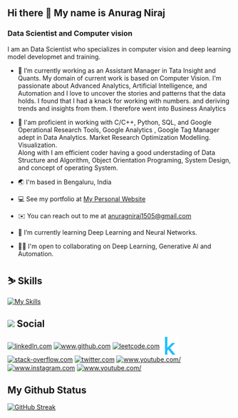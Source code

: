 ## Hi there 👋 My name is Anurag Niraj
### Data Scientist and Computer vision


<!--
<picture>
  <source media="(prefers-color-scheme: dark)" srcset="https://user-images.githubusercontent.com/25423296/163456776-7f95b81a-f1ed-45f7-b7ab-8fa810d529fa.png">
  <source media="(prefers-color-scheme: light)" srcset="https://user-images.githubusercontent.com/25423296/163456779-a8556205-d0a5-45e2-ac17-42d089e3c3f8.png">
  <img alt="Shows an illustrated sun in light mode and a moon with stars in dark mode." src="https://user-images.githubusercontent.com/25423296/163456779-a8556205-d0a5-45e2-ac17-42d089e3c3f8.png">
</picture>
-->

I am an Data Scientist who specializes in computer vision and deep learning model developmet and training.

- 🔭 I’m currently working as an Assistant Manager in Tata Insight and Quants. My domain of current work is based on Computer Vision.
I'm passionate about Advanced Analytics, Artificial Intelligence, and Automation and I love to uncover the stories and patterns that the data holds.
I found that I had a knack for working with numbers. and deriving trends and insights from them. I therefore went into Business Analytics

- 🌠 I'am proficient in working with C/C++, Python, SQL, and Google Operational Research Tools, Google Analytics , Google Tag Manager adept in Data Analytics. Market Research Optimization Modelling. Visualization.  
Along with I am efficient coder having a good understading of Data Structure and Algorithm, Object Orientation Programing, System Design, and concept of operating System.


- 🌏 I'm based in Bengaluru, India
- 💻 See my portfolio at <a href="https://spaces.w3schools.com/space/anuragniraj/editor" target="blank">My Personal Website</a>
  
- ✉️ You can reach out to me at anuragniraj1505@gmail.com
- 🌱 I’m currently learning Deep Learning and Neural Networks.
- 👯‍♂️ I'm open to collaborating on Deep Learning, Generative Al and Automation.
<!--
📘 Blog Articles
---

Predicting Customer Chum in the Banking Industry. A Deep Learning Approach
Unveiling Strategic Marketing Insights Themugh Advanced Data Analytics: A Deloitte Endeavor
Unlocking Potential. One Mind at a Time - A Journey Towards Societal Transformation more blog articles
-->
## ⛷️ Skills

[![My Skills](https://skillicons.dev/icons?i=c,cpp,python,vscode,js,html,css,mysql,docker,linux,pytorch,tensorflow)](https://skillicons.dev)

<!--## ⛓️ Social-->
## <img src="https://media.giphy.com/media/iY8CRBdQXODJSCERIr/giphy.gif" width="30px"> Social
<p align="left">
  <a href="https://www.linkedin.com/in/n-anurag/" target="blank"><img align="center" src="https://raw.githubusercontent.com/rahuldkjain/github-profile-readme-generator/master/src/images/icons/Social/linked-in-alt.svg" alt="linkedIn.com" height="30" width="40" /></a>
  <a href="https://https://github.com/anuragniraj/" target="blank"><img align="center" src="https://raw.githubusercontent.com/rahuldkjain/github-profile-readme-generator/master/src/images/icons/Social/github.svg" alt="www.github.com" height="30" width="40" /></a>
  <a href="https://leetcode.com/a4anurag/" target="blank"><img align="center" src="https://raw.githubusercontent.com/rahuldkjain/github-profile-readme-generator/master/src/images/icons/Social/leetcode.svg" alt="leetcode.com" height="30" width="40" /></a>
  <a href="https://www.kaggle.com/anuragniraj" target="blank"><img align="center" src="https://github.com/tuomastik/icons/blob/master/kaggle_logo/kaggle_logo_blue_512x512.svg" alt="anurag Kaggel" height="40" width="40" /></a>
  <a href="https://stackoverflow.com" target="blank"><img align="center" src="https://raw.githubusercontent.com/rahuldkjain/github-profile-readme-generator/master/src/images/icons/Social/stack-overflow.svg" alt="stack-overflow.com" height="30" width="40" /></a>
  <a href="https://twitter.com/anurag_niraj" target="blank"><img align="center" src="https://raw.githubusercontent.com/rahuldkjain/github-profile-readme-generator/master/src/images/icons/Social/twitter.svg" alt="twitter.com" height="30" width="40" /></a>
  <a href="https://www.reddit.com" target="blank"><img align="center" src="https://raw.githubusercontent.com/rahuldkjain/github-profile-readme-generator/master/src/images/icons/Social/reddit.svg" alt="www.youtube.com/" height="30" width="40" /></a>
  <a href="https://www.instagram.com/anurag.niraj/" target="blank"><img align="center" src="https://raw.githubusercontent.com/rahuldkjain/github-profile-readme-generator/master/src/images/icons/Social/instagram.svg" alt="www.instagram.com" height="30" width="40" /></a>
  <a href="https://www.youtube.com" target="blank"><img align="center" src="https://raw.githubusercontent.com/rahuldkjain/github-profile-readme-generator/master/src/images/icons/Social/youtube.svg" alt="www.youtube.com/" height="30" width="40" /></a>
</p>

## My Github Status

[![GitHub Streak](https://streak-stats.demolab.com/?user=anuragniraj)](https://git.io/streak-stats)

<!--
**anuragniraj/anuragniraj** is a ✨ _special_ ✨ repository because its `README.md` (this file) appears on your GitHub profile.

Here are some ideas to get you started:

- 👯 I’m looking to collaborate on ...
- 🤔 I’m looking for help with ...
- 💬 Ask me about ...
- 😄 Pronouns: ...
- ⚡ Fun fact: ...
-->
